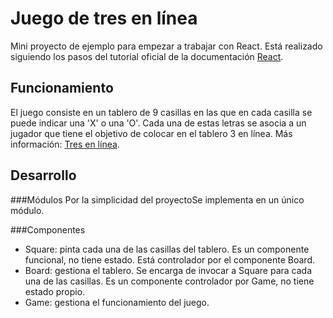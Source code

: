 # Juego de tres en línea

Mini proyecto de ejemplo para empezar a trabajar con React.
Está realizado siguiendo los pasos del tutorial oficial de la documentación [React](https://reactjs.org/tutorial/tutorial.html).

## Funcionamiento
El juego consiste en un tablero de 9 casillas en las que en cada casilla se puede indicar una 'X' o una 'O'. Cada una de estas letras se asocia a un jugador que tiene el objetivo de colocar en el tablero 3 en línea. Más información: [Tres en línea](https://es.wikipedia.org/wiki/Tres_en_l%C3%ADnea).

## Desarrollo
###Módulos
Por la simplicidad del proyectoSe implementa en un único módulo.

###Componentes
* Square: pinta cada una de las casillas del tablero. Es un componente funcional, no tiene estado. Está controlador por el componente Board.
* Board: gestiona el tablero. Se encarga de invocar a Square para cada una de las casillas. Es un componente controlador por Game, no tiene estado propio.
* Game: gestiona el funcionamiento del juego.
